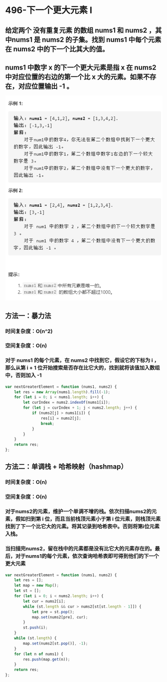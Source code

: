 # 496-下一个更大元素 I

## 给定两个 没有重复元素 的数组 nums1 和 nums2 ，其中nums1 是 nums2 的子集。找到 nums1 中每个元素在 nums2 中的下一个比其大的值。

## nums1 中数字 x 的下一个更大元素是指 x 在 nums2 中对应位置的右边的第一个比 x 大的元素。如果不存在，对应位置输出 -1 。

<img src="题目.png" />



## 方法一：暴力法

### 时间复杂度：O(n^2)

### 空间复杂度：O(n)

### 对于 nums1 的每个元素，在 nums2 中找到它，假设它的下标为 i ，那么从第 i + 1 位开始搜索是否存在比它大的，找到就将该值加入数组中，否则加入 -1

```javascript
var nextGreaterElement = function (nums1, nums2) {
    let res = new Array(nums1.length).fill(-1);
    for (let i = 0; i < nums1.length; i++) {
        let curIndex = nums2.indexOf(nums1[i]);
        for (let j = curIndex + 1; j < nums2.length; j++) {
            if (nums2[j] > nums1[i]) {
                res[i] = nums2[j];
                break;
            }
        }
    }
    return res;
};
```



## 方法二：单调栈 + 哈希映射（hashmap）

### 时间复杂度：O(n)

### 空间复杂度：O(n)

### 对于nums2的元素，维护一个单调不增的栈。依次扫描nums2的元素，假如扫到第 i 位，而且当前栈顶元素小于第 i 位元素，则栈顶元素找到了下一个比它大的元素。将其记录到哈希表中。否则将第i位元素入栈。

### 当扫描完nums2，留在栈中的元素都是没有比它大的元素存在的。最后，对于nums1的每个元素，依次查询哈希表即可得到他们的下一个更大元素

```javascript
var nextGreaterElement = function (nums1, nums2) {
    let res = [];
    let map = new Map();
    let st = [];
    for (let i = 0; i < nums2.length; i++) {
        let cur = nums2[i];
        while (st.length && cur > nums2[st[st.length - 1]]) {
            let pre = st.pop();
            map.set(nums2[pre], cur);
        }
        st.push(i);
    }
    while (st.length) {
        map.set(nums2[st.pop()], -1);
    }
    for (let n of nums1) {
        res.push(map.get(n));
    }
    return res;
};
```

